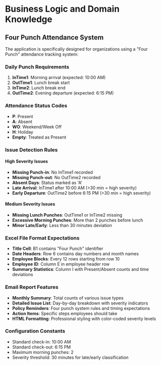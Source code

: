 # Business Logic and Domain Knowledge

## Four Punch Attendance System
The application is specifically designed for organizations using a "Four Punch" attendance tracking system:

### Daily Punch Requirements
1. **InTime1**: Morning arrival (expected: 10:00 AM)
2. **OutTime1**: Lunch break start  
3. **InTime2**: Lunch break end
4. **OutTime2**: Evening departure (expected: 6:15 PM)

### Attendance Status Codes
- **P**: Present
- **A**: Absent  
- **WO**: Weekend/Week Off
- **H**: Holiday
- **Empty**: Treated as Present

### Issue Detection Rules
#### High Severity Issues
- **Missing Punch-in**: No InTime1 recorded
- **Missing Punch-out**: No OutTime2 recorded  
- **Absent Days**: Status marked as 'A'
- **Late Arrival**: InTime1 after 10:00 AM (>30 min = high severity)
- **Early Departure**: OutTime2 before 6:15 PM (>30 min = high severity)

#### Medium Severity Issues
- **Missing Lunch Punches**: OutTime1 or InTime2 missing
- **Excessive Morning Punches**: More than 2 punches before lunch
- **Minor Late/Early**: Less than 30 minutes deviation

### Excel File Format Expectations
- **Title Cell**: B1 contains "Four Punch" identifier
- **Date Headers**: Row 6 contains day numbers and month names
- **Employee Blocks**: Every 12 rows starting from row 10
- **Employee ID**: Column E in employee header row
- **Summary Statistics**: Column I with Present/Absent counts and time deviations

### Email Report Features
- **Monthly Summary**: Total counts of various issue types
- **Detailed Issue List**: Day-by-day breakdown with severity indicators
- **Policy Reminders**: Four punch system rules and timing expectations
- **Action Items**: Specific steps employees should take
- **HTML Formatting**: Professional styling with color-coded severity levels

### Configuration Constants
- Standard check-in: 10:00 AM
- Standard check-out: 6:15 PM  
- Maximum morning punches: 2
- Severity threshold: 30 minutes for late/early classification